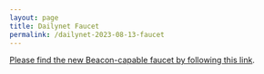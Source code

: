 ```yaml
---
layout: page
title: Dailynet Faucet
permalink: /dailynet-2023-08-13-faucet
---
```


[Please find the new Beacon-capable faucet by following this link](https://faucet.dailynet-2023-08-13.teztnets.xyz).
